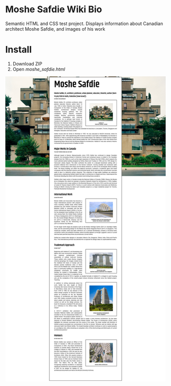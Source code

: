 # Moshe Safdie Wiki Bio
 Semantic HTML and CSS test project. Displays information about Canadian architect Moshe Safdie, and images of his work

 # Install
 1. Download ZIP
 2. Open *moshe_safdie.html*

 ![screenshot](screenshot.png)
